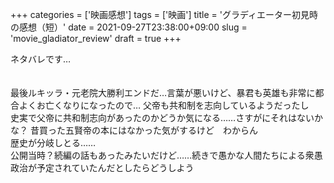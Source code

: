 +++
categories = ['映画感想']
tags = ['映画']
title = 'グラディエーター初見時の感想（短）'
date = 2021-09-27T23:38:00+09:00
slug = 'movie_gladiator_review'
draft = true
+++

ネタバレです…
<br>
<br>
<br>
最後ルキッラ・元老院大勝利エンドだ…言葉が悪いけど、暴君も英雄も非常に都合よくお亡くなりになったので…
父帝も共和制を志向しているようだったし
<br>
史実で父帝に共和制志向があったのかどうか気になる……さすがにそれはないかな？
昔買った五賢帝の本にはなかった気がするけど　わからん
<br>
歴史が分岐しとる……
<br>
公開当時？続編の話もあったみたいだけど……続きで愚かな人間たちによる衆愚政治が予定されていたんだとしたらどうしよう
<br>